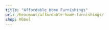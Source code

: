 ```yaml
---
title: "Affordable Home Furnishings"
url: /beaumont/affordable-home-furnishings/
shop: Möbel
---
```

